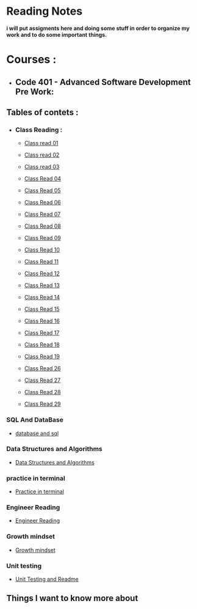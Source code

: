 # Reading Notes
  **i will put assigments here and doing some stuff in order to organize my work and to do some important things.**
# Courses : 
- ## **Code 401 - Advanced Software Development** Pre Work:

## Tables of contets : 

- ### Class Reading : 
    - [Class read 01](./Class-Read/Class01-read.md)
    
    - [Class read 02](./Class-Read/Class02-read.md)
    
    - [Class read 03](./Class-Read/Class03-read.md)
    
    - [Class Read 04](./Class-Read/Class04-read.md)
    
    - [Class Read 05](./Class-Read/Class05-read.md)
    
    - [Class Read 06](./Class-Read/Class06-read.md)
    
    - [Class Read 07](./Class-Read/Class07-read.md)
    
    - [Class Read 08](./Class-Read/Class08-read.md)
    
    - [Class Read 09](./Class-Read/Class09-read.md)
    
    - [Class Read 10](./Class-Read/Class10-read.md)
    
    - [Class Read 11](./Class-Read/Class11-read.md)
    
    - [Class Read 12](./Class-Read/Class12-read.md)
    
    - [Class Read 13](./Class-Read/Class13-read.md)
    
    - [Class Read 14](./Class-Read/Class14-read.md)
    
    - [Class Read 15](./Class-Read/Class15-read.md)
    
    - [Class Read 16](./Class-Read/Class16-read.md)
    
    - [Class Read 17](./Class-Read/Class17-read.md)
    
    - [Class Read 18](./Class-Read/Class18-read.md)
    
    - [Class Read 19](./Class-Read/Class19-read.md)
    
    - [Class Read 26](./Class-Read/Class26-read.md)
    
    - [Class Read 27](./Class-Read/Class27-read.md)
    
    - [Class Read 28](./Class-Read/Class28-read.md)

    - [Class Read 29](./Class-Read/Class29-read.md)
    
### SQL And DataBase 

- [database and sql](./PreWork/sqlpractice.md)

### Data Structures and Algorithms
 
- [Data Structures and Algorithms](./PreWork/Data%20Structures%20and%20Algorithms.md)


### practice in terminal

- [Practice in terminal](./PreWork/Practice-in-terminal.md)

### Engineer Reading

- [Engineer Reading](./PreWork/Engineering%20Readings.md)

### Growth mindset

- [Growth mindset](./PreWork/Growthmindset.md)

### Unit testing

- [Unit Testing and Readme](./Class-Read/Class02-read.md)

## Things I want to know more about

